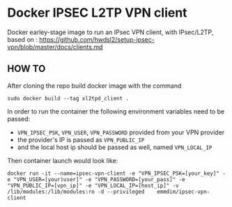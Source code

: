# Docker IPSEC L2TP VPN client
Docker earley-stage image to run an IPsec VPN client, with IPsec/L2TP, based on : https://github.com/hwdsl2/setup-ipsec-vpn/blob/master/docs/clients.md

## HOW TO
After cloning the repo build docker image with the command

``sudo docker build --tag xl2tpd_client .``

In order to run the container the following environment variables need to be passed:

* `VPN_IPSEC_PSK`, `VPN_USER`, `VPN_PASSWORD` provided from your VPN provider
* the provider's IP is passed as `VPN_PUBLIC_IP` 
* and the local host ip should be passed as well, named `VPN_LOCAL_IP`

Then container launch would look like:

``docker run -it --name=ipsec-vpn-client -e "VPN_IPSEC_PSK=[your_key]" -e "VPN_USER=[your)user]" -e "VPN_PASSWORD=[your_pass]" -e "VPN_PUBLIC_IP=[vpn_ip]" -e "VPN_LOCAL_IP=[host_ip]" -v /lib/modules:/lib/modules:ro -d --privileged    emmdim/ipsec-vpn-client``
